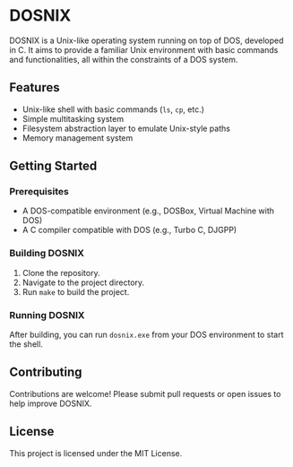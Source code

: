 # DOSNIX

DOSNIX is a Unix-like operating system running on top of DOS, developed in C. It aims to provide a familiar Unix environment with basic commands and functionalities, all within the constraints of a DOS system.

## Features
- Unix-like shell with basic commands (`ls`, `cp`, etc.)
- Simple multitasking system
- Filesystem abstraction layer to emulate Unix-style paths
- Memory management system

## Getting Started

### Prerequisites
- A DOS-compatible environment (e.g., DOSBox, Virtual Machine with DOS)
- A C compiler compatible with DOS (e.g., Turbo C, DJGPP)

### Building DOSNIX

1. Clone the repository.
2. Navigate to the project directory.
3. Run `make` to build the project.

### Running DOSNIX

After building, you can run `dosnix.exe` from your DOS environment to start the shell.

## Contributing
Contributions are welcome! Please submit pull requests or open issues to help improve DOSNIX.

## License
This project is licensed under the MIT License.
